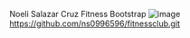 Noeli Salazar Cruz
Fitness Bootstrap
![image](https://github.com/user-attachments/assets/f3d51b3e-eb1d-48d5-a65c-3c34a13e4e10)
https://github.com/ns0996596/fitnessclub.git
